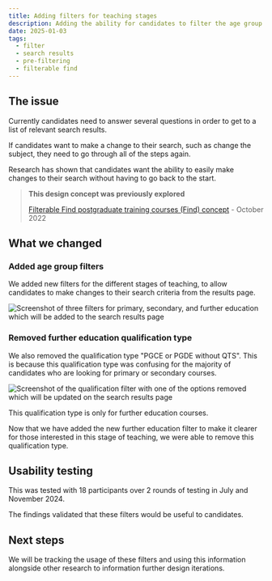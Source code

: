 ```yaml
---
title: Adding filters for teaching stages
description: Adding the ability for candidates to filter the age group they want to teach from the search results page.
date: 2025-01-03
tags:
  - filter
  - search results
  - pre-filtering
  - filterable find
---
```


## The issue

Currently candidates need to answer several questions in order to get to a list of relevant search results.

If candidates want to make a change to their search, such as change the subject, they need to go through all of the steps again.

Research has shown that candidates want the ability to easily make changes to their search without having to go back to the start.

> **This design concept was previously explored**
>
> [Filterable Find postgraduate training courses (Find) concept](/find-teacher-training/filterable-find-concept/) - October 2022

## What we changed

### Added age group filters

We added new filters for the different stages of teaching, to allow candidates to make changes to their search criteria from the results page.

![Screenshot of three filters for primary, secondary, and further education which will be added to the search results page](find-filters-age-groups-jan-2025.png)

### Removed further education qualification type

We also removed the qualification type "PGCE or PGDE without QTS". This is because this qualification type was confusing for the majority of candidates who are looking for primary or secondary courses.

![Screenshot of the qualification filter with one of the options removed which will be updated on the search results page](find-filters-qualification-jan-2025.png)

This qualification type is only for further education courses.

Now that we have added the new further education filter to make it clearer for those interested in this stage of teaching, we were able to remove this qualification type.

## Usability testing

This was tested with 18 participants over 2 rounds of testing in July and November 2024.

The findings validated that these filters would be useful to candidates.

## Next steps

We will be tracking the usage of these filters and using this information alongside other research to information further design iterations.
